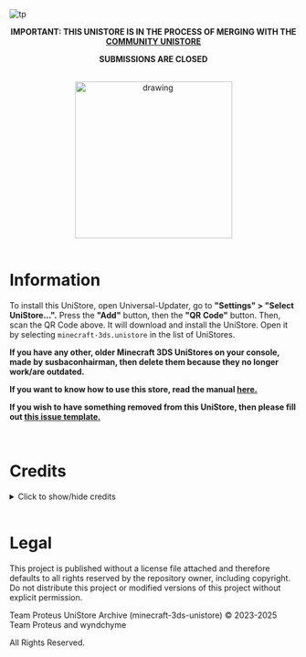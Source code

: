 ![tp](https://github.com/user-attachments/assets/94f83fc8-5345-4d57-b69a-c0faf5abcf63)

<div align="center">

__IMPORTANT: THIS UNISTORE IS IN THE PROCESS OF MERGING WITH THE [COMMUNITY UNISTORE](https://github.com/Minecraft-3DS-Community/Minecraft-3ds-unistore)__

__SUBMISSIONS ARE CLOSED__

<br>

<img src="https://github.com/mc-3ds-team/minecraft-3ds-unistore/blob/main/img/proteusstoreqr.png?raw=true" alt="drawing" width="275"/>

</div>

<br>

# Information

To install this UniStore, open Universal-Updater, go to __"Settings" > "Select UniStore...".__ Press the __"Add"__ button, then the __"QR Code"__ button. Then, scan the QR Code above. It will download and install the UniStore. Open it by selecting ```minecraft-3ds.unistore``` in the list of UniStores.

__If you have any other, older Minecraft 3DS UniStores on your console, made by susbaconhairman, then delete them because they no longer work/are outdated.__

__If you want to know how to use this store, read the manual [here.](https://github.com/wyndchyme/minecraft-3ds-unistore/blob/main/manual.md)__

__If you wish to have something removed from this UniStore, then please fill out [this issue template.](https://github.com/wyndchyme/minecraft-3ds-unistore/issues/new?assignees=&labels=&projects=&template=content-removal.md&title=)__

<br>

# Credits

<details>

<br>

<summary>Click to show/hide credits</summary>

### Support
- [Minecraft 3DS Community](https://discord.com/invite/xSrN6k965F)
- [Universal-Server](https://discord.com/invite/KDJCfGF)

### Testing
- [susbaconhairman](https://github.com/susbaconhairman)
- [wyndchyme](https://github.com/wyndchyme)
- [DarkForPresident](https://github.com/DarkForPresident)
- [SeveringHams](https://github.com/SeveringHams)
- Various others from the Minecraft 3DS Community Discord server

### Editing
- [JSON verification](https://jsonformatter.curiousconcept.com/)
- [GitHub code editor](https://github.dev/github/dev)
- [Ohana3DS](https://gbatemp.net/attachments/ohana3ds-zip.99223/)
- [Piskel](https://www.piskelapp.com/)
- [Pixlr](https://pixlr.com/)
- [Tex3DS](https://github.com/devkitPro/tex3ds)
- [Replace line breaks with \n](https://codepen.io/jsnelders/pen/qBByqQy)
- [PineTools Bulk Flip Image](https://pinetools.com/)
- [Image Glitcher](https://www.airtightinteractive.com/demos/js/imageglitcher/)
- [Image Compressor](https://redketchup.io/image-compressor)

<br>

## UniStore Contents

<details>

<br>

<summary>Click to show/hide contents</summary>

* ちげえのたす (kakuremino)
    * Experience Minecraft World
    * Debug Mode 3D World
    * Super Mario Bros. 1-1 World
* ArcModzzz
    * World in Jar 3DS
    * Find the Button
* Babylion122
    * Ender Dragon Elytra
    * Lapiz's Funland Map
    * Stampy's Lovely World Map Port
* Blue 3dx
    * Blue 3dx's Modpack
* CleetusMcfarln
    * DanTDM's Lab
* CryptedData
    * FNaF 1 Map
    * FNaF 2 Map
    * Halloween Map
* CZX
    * The Dropper: 3DS Remaster
    * GenSpace Mod
* Duckan
    * Maryland Mixup Skins
* ENDERMANYK
    * Shaders
* Glonk
    * Broken Stronghold Chest Fix
* JakerBricksYT
    * Hide and go Seek Map
* Kreideprinz
    * Kreideprinz's City World
* linuxwizard
    * Mipmapping Patch (1.0 ONLY)
* MidnightMystic
    * Castle of Shadowmere World
* PanguinBoi
    * PanGames
* PokéTube
    * PokéTube City Map
* RetroRemade
    * Better Creepers mod
* SeveringHams
    * Painterly Texture Pack
* STBUniverse
    * STB-MC3DS Unistore
    * Vanilla 1.20 Textures Port
* susbaconhairman
    * kharrii2 Texture Pack Port
    * New Default Skins Port
    * 2B2T Legends Skin Pack
    * Murder Drones Skin Pack Port
    * LEGO Minecraft Dragon Slayer Skin Port
    * Customization remover
    * Vanilla Remastered
    * Simple Suits Skins Port
    * Colt Python mod
    * No Particles mod
    * Adventure Time Mash-Up Port
    * Frequently Asked Questions
* Toaster
    * SD Card Dropper Map
* TheRustico36
    * Cleann'slick GUI
    * New Base Skins Port
    * Legacy Console Default Skin Pack Port
* ThorMode9
    * Wewelsburg Map
    * Realistic 200% Larger Sun + Moon Collection
    * Superflat Survival
    * Better Clouds Port
    * Norse Mythology Mash-Up Port
* UnknownLoser
    * DualFlow
* Vicrtl345
    * SkyDen Map Port
* Virtual Overtime
    * LavaCity PVP Map
    * FNAF Hide and Seek Map
* People involved in the 3DSMP
    * DarkForPresident, czx, DeadSkulllzJr, TheRustico36, Breadbug, Nikki (Swapscribble), pipi00pipi, Shark, Abdullah39, Aether, Bruhndles, c, C4SBry, Choppy, Eevee 17, Fall, GenSpace, Grim reaper OP, HgMd, i_suck_at_sleeping, Jaxe, minimariottv, oliverimcDISC, PandJa, Proteus, Salmonchy, Silbver 35, SoulSeeker, techno?, ThE oNe, TheHauntedAttic, Tops, UnknownLoser, xSaigez
 
### Seed submitters
* Balloon911
    * 4049728941
* CZX
    * 1005263763
    * 1047059101
    * 3593409258
* DarkForPresident
    * 240274091
    * 3307311791
    * 907040147
    * 992826707
* FallTheVillan
    * 1869582515
* RedLegoFerrari
    * 66898262

### Screenshot submitters
* DarkForPresident
    * Mountain Goats
    * Cut-off Portal
    * The Death Hole
    * Pumpkin Head
    * Hello
    * Normal Behavior
* Marshadow
    * Mushroom Cow
    * Swamp
    * Heck
    * Stuck
    * Funny
    * Hatred and Sorrow
* susbaconhairman
    * Illuminated Cave
   
</details>

**ALL CONTENT HAS THE APPROVAL OF THEIR RESPECTIVE CREATORS/SUBMITTERS TO BE IN THIS STORE**

</details>

<br>

# Legal

This project is published without a license file attached and therefore defaults to all rights reserved by the repository owner, including copyright. Do not distribute this project or modified versions of this project without explicit permission.

Team Proteus UniStore Archive (minecraft-3ds-unistore) © 2023-2025 Team Proteus and wyndchyme

All Rights Reserved.

